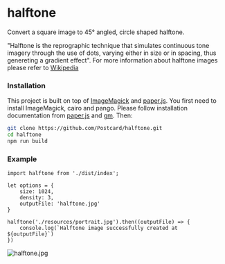 # halftone
Convert a square image to 45° angled, circle shaped halftone.

"Halftone is the reprographic technique that simulates continuous tone imagery through the use of dots, varying either in size or in spacing, thus genereting a gradient effect".
For more information about halftone images please refer to [Wikipedia](https://en.wikipedia.org/wiki/Halftone#cite_note-campbell-1)

### Installation

This project is built on top of [ImageMagick](http://www.imagemagick.org/script/index.php) and [paper.js](http://paperjs.org/). You first need to install ImageMagick, cairo and pango. Please follow installation documentation from [paper.js](https://github.com/paperjs/paper.js) and [gm](https://github.com/aheckmann/gm). Then:


```sh
git clone https://github.com/Postcard/halftone.git
cd halftone
npm run build 
```

### Example

```
import halftone from './dist/index';

let options = {
	size: 1024,
	density: 3,
	outputFile: 'halftone.jpg'
}

halftone('./resources/portrait.jpg').then((outputFile) => {
	console.log(`Halftone image successfully created at ${outputFile}`)
})
```

![halftone.jpg](https://s3-eu-west-1.amazonaws.com/figure-partage/halftone.png)


